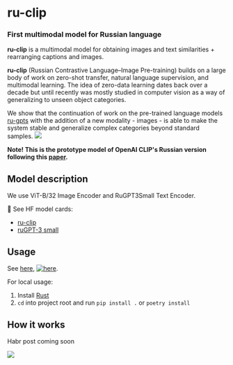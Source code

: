 # ru-clip
### First multimodal model for Russian language

**ru-clip** is a multimodal model for obtaining images and text similarities + rearranging captions and images.

**ru-clip** (Russian Contrastive Language–Image Pre-training) builds on a large body of work on zero-shot transfer, natural language supervision, and multimodal learning. The idea of zero-data learning dates back over a decade but until recently was mostly studied in computer vision as a way of generalizing to unseen object categories. 

We show that the continuation of work on the pre-trained language models [ru-gpts](https://github.com/sberbank-ai/ru-gpts) with the addition of a new modality - images - is able to make the system stable and generalize complex categories beyond standard samples.
![](https://habrastorage.org/webt/b4/fu/94/b4fu94nng6kzzedavmkawz3hasu.png)

**Note! This is the prototype model of OpenAI CLIP's Russian version following this [paper](https://arxiv.org/abs/2103.00020).**

## Model description
We use ViT-B/32 Image Encoder and RuGPT3Small Text Encoder.

🤗 See HF model cards:
 - [ru-clip](https://huggingface.co/sberbank-ai/ru-clip)
 - [ruGPT-3 small](https://huggingface.co/sberbank-ai/rugpt3small_based_on_gpt2)

## Usage
See [here](examples/Interacting_with_CLIP_ViT_B_32.ipynb), [![here](https://colab.research.google.com/assets/colab-badge.svg)](https://colab.research.google.com/github/sberbank-ai/ru-clip/blob/main/examples/Interacting_with_CLIP_ViT_B_32.ipynb).

For local usage:

1. Install [Rust](https://www.rust-lang.org/tools/install)
2. `cd` into project root and run `pip install .` or `poetry install`

## How it works
Habr post coming soon 

![](https://habrastorage.org/webt/et/20/vc/et20vcw-ikbfu_1tfyltdnvxsxk.png) 
